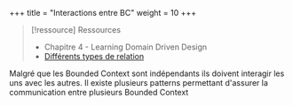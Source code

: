+++
title = "Interactions entre BC"
weight = 10
+++

> [!ressource] Ressources
> - Chapitre 4 - Learning Domain Driven Design
> - [Différents types de relation](https://github.com/ddd-crew/context-mapping)

Malgré que les Bounded Context sont indépendants ils doivent interagir les uns avec les autres. Il existe plusieurs patterns permettant d'assurer la communication entre plusieurs Bounded Context
